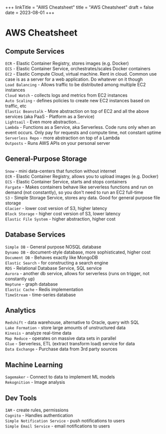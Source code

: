 +++
linkTitle = "AWS Cheatsheet"
title = "AWS Cheatsheet"
draft = false
date = 2023-08-01
+++

# AWS Cheatsheet

## Compute Services

`ECR` - Elastic Container Registry, stores images (e.g. Docker)  
`ECS` - Elastic Container Service, orchestrates/scales Docker containers  
`EC2` - Elastic Compute Cloud, virtual machine. Rent in cloud. Common use case is as a server for a web application. Do whatever on it though  
`Load Balancing` - Allows traffic to be distributed among multiple EC2 instances  
`Cloud Watch` - collects logs and metrics from EC2 instances  
`Auto Scaling` - defines policies to create new EC2 instances based on traffic, etc  
`Elastic Beanstalk` - More abstraction on top of EC2 and all the above services (aka PaaS - Platform as a Service)  
`Lightsail` - Even more abstraction...  
`Lambda` - Functions as a Service, aka Serverless. Code runs only when an event occurs. Only pay for requests and compute time, not constant uptime  
`Serverless Repo` - more abstraction on top of a Lambda  
`Outposts` - Runs AWS APIs on your personal server  

## General-Purpose Storage  

`Snow` - mini data-centers that function without internet  
`ECR` - Elastic Container Registry, allows you to upload images (e.g. Docker)  
`ECS` - Elastic Container Service, starts and stops containers  
`Fargate` - Makes containers behave like serverless functions and run on demand (not constantly), so you don't need to run an EC2 full-time  
`S3` - Simple Storage Service, stores any data. Good for general purpose file storage  
`Glacier` - lower cost version of S3, higher latency  
`Block Storage` - higher cost version of S3, lower latency  
`Elastic File System` - higher abstraction, higher cost  

## Database Services  

`Simple DB` - General purpose NOSQL database  
`Dynamo DB` - document-style database, more sophisticated, higher cost  
`Document DB` - Behaves exactly like MongoDB  
`Elastic Search` - for constructing a search engine  
`RDS` - Relational Database Service, SQL service  
`Aurora` - another db service, allows for serverless (runs on trigger, not constantly up)  
`Neptune` - graph database  
`Elastic Cache` - Redis implementation  
`TimeStream` - time-series database  

## Analytics  

`Redshift` - data warehouse, alternative to Oracle, query with SQL  
`Lake Formation` - store large amounts of unstructured data  
`Kinesis` - analyze real-time data  
`Map Reduce` - operates on massive data sets in parallel  
`Glue` - Serverless, ETL (extract transform load) service for data  
`Data Exchange` - Purchase data from 3rd party sources  

## Machine Learning  

`Sagemaker` - Connect to data to implement ML models  
`Rekognition` - Image analysis  

## Dev Tools  

`IAM` - create rules, permissions  
`Cognito` - Handles authentication  
`Simple Notification Service` - push notifications to users  
`Simple Email Service` - email notifications to users  
